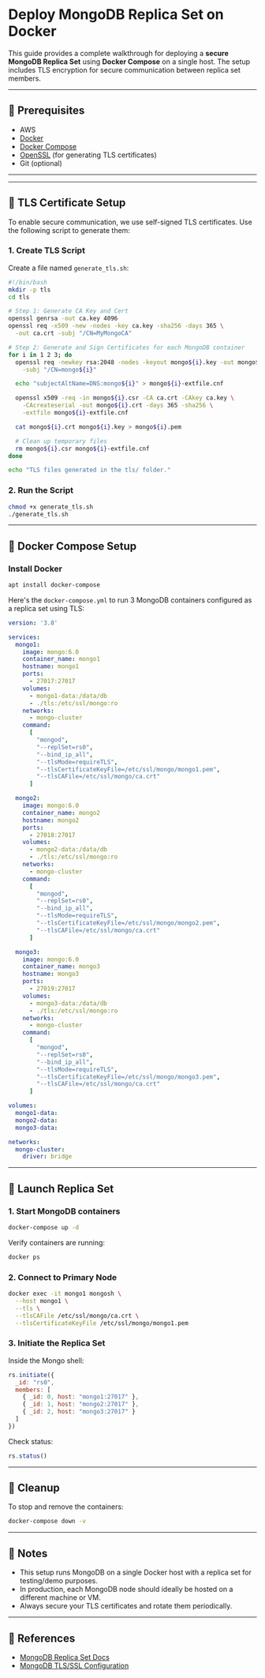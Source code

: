  
# Deploy MongoDB Replica Set on Docker

This guide provides a complete walkthrough for deploying a **secure MongoDB Replica Set** using **Docker Compose** on a single host. The setup includes TLS encryption for secure communication between replica set members.

---

## 🧰 Prerequisites


- AWS 
- [Docker](https://docs.docker.com/get-docker/)
- [Docker Compose](https://docs.docker.com/compose/)
- [OpenSSL](https://www.openssl.org/) (for generating TLS certificates)
- Git (optional)

---



---

## 🔐 TLS Certificate Setup

To enable secure communication, we use self-signed TLS certificates. Use the following script to generate them:

### 1. Create TLS Script

Create a file named `generate_tls.sh`:

```bash
#!/bin/bash
mkdir -p tls
cd tls

# Step 1: Generate CA Key and Cert
openssl genrsa -out ca.key 4096
openssl req -x509 -new -nodes -key ca.key -sha256 -days 365 \
  -out ca.crt -subj "/CN=MyMongoCA"

# Step 2: Generate and Sign Certificates for each MongoDB container
for i in 1 2 3; do
  openssl req -newkey rsa:2048 -nodes -keyout mongo${i}.key -out mongo${i}.csr \
    -subj "/CN=mongo${i}"

  echo "subjectAltName=DNS:mongo${i}" > mongo${i}-extfile.cnf

  openssl x509 -req -in mongo${i}.csr -CA ca.crt -CAkey ca.key \
    -CAcreateserial -out mongo${i}.crt -days 365 -sha256 \
    -extfile mongo${i}-extfile.cnf

  cat mongo${i}.crt mongo${i}.key > mongo${i}.pem

  # Clean up temporary files
  rm mongo${i}.csr mongo${i}-extfile.cnf
done

echo "TLS files generated in the tls/ folder."

```

### 2. Run the Script

```bash
chmod +x generate_tls.sh
./generate_tls.sh
```

---

## 🐳 Docker Compose Setup

###  Install Docker

```bash
apt install docker-compose
```

Here's the `docker-compose.yml` to run 3 MongoDB containers configured as a replica set using TLS:

```yaml
version: '3.8'

services:
  mongo1:
    image: mongo:6.0
    container_name: mongo1
    hostname: mongo1
    ports:
      - 27017:27017
    volumes:
      - mongo1-data:/data/db
      - ./tls:/etc/ssl/mongo:ro
    networks:
      - mongo-cluster
    command:
      [
        "mongod",
        "--replSet=rs0",
        "--bind_ip_all",
        "--tlsMode=requireTLS",
        "--tlsCertificateKeyFile=/etc/ssl/mongo/mongo1.pem",
        "--tlsCAFile=/etc/ssl/mongo/ca.crt"
      ]

  mongo2:
    image: mongo:6.0
    container_name: mongo2
    hostname: mongo2
    ports:
      - 27018:27017
    volumes:
      - mongo2-data:/data/db
      - ./tls:/etc/ssl/mongo:ro
    networks:
      - mongo-cluster
    command:
      [
        "mongod",
        "--replSet=rs0",
        "--bind_ip_all",
        "--tlsMode=requireTLS",
        "--tlsCertificateKeyFile=/etc/ssl/mongo/mongo2.pem",
        "--tlsCAFile=/etc/ssl/mongo/ca.crt"
      ]

  mongo3:
    image: mongo:6.0
    container_name: mongo3
    hostname: mongo3
    ports:
      - 27019:27017
    volumes:
      - mongo3-data:/data/db
      - ./tls:/etc/ssl/mongo:ro
    networks:
      - mongo-cluster
    command:
      [
        "mongod",
        "--replSet=rs0",
        "--bind_ip_all",
        "--tlsMode=requireTLS",
        "--tlsCertificateKeyFile=/etc/ssl/mongo/mongo3.pem",
        "--tlsCAFile=/etc/ssl/mongo/ca.crt"
      ]

volumes:
  mongo1-data:
  mongo2-data:
  mongo3-data:

networks:
  mongo-cluster:
    driver: bridge

```

---

## 🚀 Launch Replica Set

### 1. Start MongoDB containers

```bash
docker-compose up -d
```

Verify containers are running:

```bash
docker ps
```

### 2. Connect to Primary Node

```bash
docker exec -it mongo1 mongosh \
  --host mongo1 \
  --tls \
  --tlsCAFile /etc/ssl/mongo/ca.crt \
  --tlsCertificateKeyFile /etc/ssl/mongo/mongo1.pem

```

### 3. Initiate the Replica Set

Inside the Mongo shell:

```js
rs.initiate({
  _id: "rs0",
  members: [
    { _id: 0, host: "mongo1:27017" },
    { _id: 1, host: "mongo2:27017" },
    { _id: 2, host: "mongo3:27017" }
  ]
})
```

Check status:

```js
rs.status()
```

---

## 🧼 Cleanup

To stop and remove the containers:

```bash
docker-compose down -v
```

---

## 📌 Notes

- This setup runs MongoDB on a single Docker host with a replica set for testing/demo purposes.
- In production, each MongoDB node should ideally be hosted on a different machine or VM.
- Always secure your TLS certificates and rotate them periodically.

---

## 📖 References

- [MongoDB Replica Set Docs](https://www.mongodb.com/docs/manual/replication/)
- [MongoDB TLS/SSL Configuration](https://www.mongodb.com/docs/manual/tutorial/configure-ssl/)




